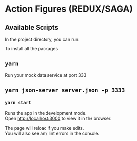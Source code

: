 # Action Figures (REDUX/SAGA)

## Available Scripts

In the project directory, you can run:

To install all the packages

## `yarn`

Run your mock data service at port 333

## `yarn json-server server.json -p 3333`

### `yarn start`

Runs the app in the development mode.<br />
Open [http://localhost:3000](http://localhost:3000) to view it in the browser.

The page will reload if you make edits.<br />
You will also see any lint errors in the console.
